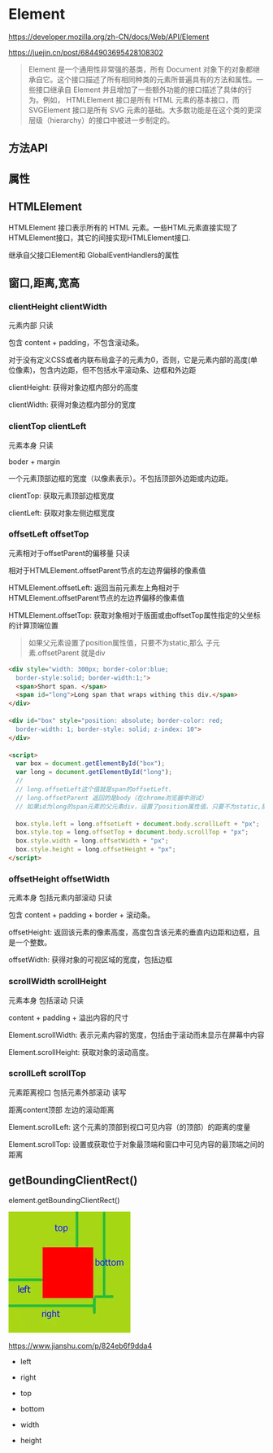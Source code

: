 # Element

<https://developer.mozilla.org/zh-CN/docs/Web/API/Element>

<https://juejin.cn/post/6844903695428108302>

> Element 是一个通用性非常强的基类，所有 Document 对象下的对象都继承自它。这个接口描述了所有相同种类的元素所普遍具有的方法和属性。一些接口继承自 Element 并且增加了一些额外功能的接口描述了具体的行为。例如， HTMLElement 接口是所有 HTML 元素的基本接口，而 SVGElement 接口是所有 SVG 元素的基础。大多数功能是在这个类的更深层级（hierarchy）的接口中被进一步制定的。

## 方法API

## 属性

## HTMLElement

HTMLElement 接口表示所有的 HTML 元素。一些HTML元素直接实现了HTMLElement接口，其它的间接实现HTMLElement接口.

继承自父接口Element和 GlobalEventHandlers的属性  

## 窗口,距离,宽高

### clientHeight clientWidth

元素内部 只读

包含 content + padding，不包含滚动条。

对于没有定义CSS或者内联布局盒子的元素为0，否则，它是元素内部的高度(单位像素)，包含内边距，但不包括水平滚动条、边框和外边距

clientHeight: 获得对象边框内部分的高度

clientWidth: 获得对象边框内部分的宽度

### clientTop clientLeft

元素本身 只读

boder + margin

一个元素顶部边框的宽度（以像素表示）。不包括顶部外边距或内边距。

clientTop: 获取元素顶部边框宽度

clientLeft: 获取对象左侧边框宽度

### offsetLeft offsetTop

元素相对于offsetParent的偏移量 只读

相对于HTMLElement.offsetParent节点的左边界偏移的像素值

HTMLElement.offsetLeft: 返回当前元素左上角相对于HTMLElement.offsetParent节点的左边界偏移的像素值

HTMLElement.offsetTop: 获取对象相对于版面或由offsetTop属性指定的父坐标的计算顶端位置

> 如果父元素设置了position属性值，只要不为static,那么 子元素.offsetParent 就是div

```html
<div style="width: 300px; border-color:blue;
  border-style:solid; border-width:1;">
  <span>Short span. </span>
  <span id="long">Long span that wraps withing this div.</span>
</div>

<div id="box" style="position: absolute; border-color: red;
  border-width: 1; border-style: solid; z-index: 10">
</div>

<script>
  var box = document.getElementById("box");
  var long = document.getElementById("long");
  //
  // long.offsetLeft这个值就是span的offsetLeft.
  // long.offsetParent 返回的是body（在chrome浏览器中测试）
  // 如果id为long的span元素的父元素div，设置了position属性值，只要不为static,那么long.offsetParent就是div

  box.style.left = long.offsetLeft + document.body.scrollLeft + "px";
  box.style.top = long.offsetTop + document.body.scrollTop + "px";
  box.style.width = long.offsetWidth + "px";
  box.style.height = long.offsetHeight + "px";
</script>
```

### offsetHeight offsetWidth

元素本身 包括元素内部滚动 只读

包含 content + padding + border + 滚动条。

offsetHeight: 返回该元素的像素高度，高度包含该元素的垂直内边距和边框，且是一个整数。

offsetWidth: 获得对象的可视区域的宽度，包括边框

### scrollWidth scrollHeight

元素本身 包括滚动 只读

content + padding + 溢出内容的尺寸

Element.scrollWidth: 表示元素内容的宽度，包括由于滚动而未显示在屏幕中内容

Element.scrollHeight: 获取对象的滚动高度。

### scrollLeft scrollTop

元素距离视口 包括元素外部滚动  读写

距离content顶部 左边的滚动距离

Element.scrollLeft: 这个元素的顶部到视口可见内容（的顶部）的距离的度量

Element.scrollTop: 设置或获取位于对象最顶端和窗口中可见内容的最顶端之间的距离

## getBoundingClientRect()

element.getBoundingClientRect()

![](./getboundingclientrect.jpg)

<https://www.jianshu.com/p/824eb6f9dda4>

- left

- right

- top

- bottom

- width

- height
